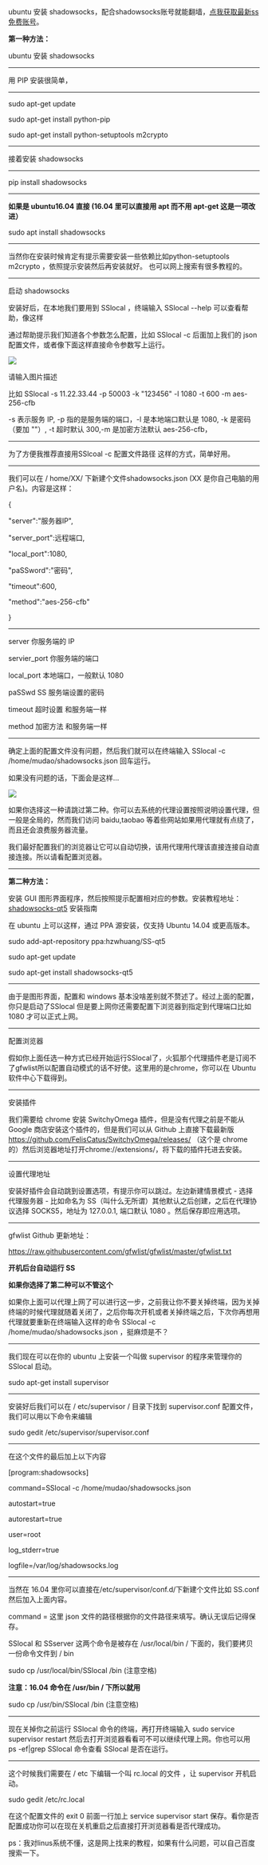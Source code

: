 ubuntu 安装 shadowsocks，配合shadowsocks账号就能翻墙，[点我获取最新ss免费账号](https://github.com/Alvin9999/new-pac/wiki/ss%E5%85%8D%E8%B4%B9%E8%B4%A6%E5%8F%B7)。

**第一种方法：**

ubuntu 安装 shadowsocks

***


用 PIP 安装很简单，

***

sudo apt-get update

sudo apt-get install python-pip

sudo apt-get install python-setuptools m2crypto

***

接着安装 shadowsocks

***

pip install shadowsocks

***

**如果是 ubuntu16.04 直接 (16.04 里可以直接用 apt 而不用 apt-get 这是一项改进）**

sudo apt install shadowsocks


***

当然你在安装时候肯定有提示需要安装一些依赖比如python-setuptools m2crypto ，依照提示安装然后再安装就好。
也可以网上搜索有很多教程的。

***

启动 shadowsocks

安装好后，在本地我们要用到 SSlocal ，终端输入 SSlocal --help 可以查看帮助，像这样

通过帮助提示我们知道各个参数怎么配置，比如 SSlocal -c 后面加上我们的 json 配置文件，或者像下面这样直接命令参数写上运行。

![](https://raw.githubusercontent.com/Alvin9999/pac2/master/linus1.jpg)

请输入图片描述

比如 SSlocal -s 11.22.33.44 -p 50003 -k "123456" -l 1080 -t 600 -m aes-256-cfb

-s 表示服务 IP, -p 指的是服务端的端口，-l 是本地端口默认是 1080, -k 是密码（要加 ""）, -t 超时默认 300,-m 是加密方法默认 aes-256-cfb，

***

为了方便我推荐直接用SSlcoal -c 配置文件路径 这样的方式，简单好用。

***

我们可以在 / home/XX/ 下新建个文件shadowsocks.json (XX 是你自己电脑的用户名)。内容是这样：

{

"server":"服务器IP",

"server_port":远程端口,

"local_port":1080,

"paSSword":"密码",

"timeout":600,

"method":"aes-256-cfb"

}

***

server 你服务端的 IP

servier_port 你服务端的端口

local_port 本地端口，一般默认 1080

paSSwd SS 服务端设置的密码

timeout 超时设置 和服务端一样

method 加密方法 和服务端一样

***

确定上面的配置文件没有问题，然后我们就可以在终端输入 SSlocal -c /home/mudao/shadowsocks.json 回车运行。

如果没有问题的话，下面会是这样...

![](https://raw.githubusercontent.com/Alvin9999/pac2/master/linus2.jpg)


如果你选择这一种请跳过第二种。你可以去系统的代理设置按照说明设置代理，但一般是全局的，然而我们访问 baidu,taobao 等着些网站如果用代理就有点绕了，而且还会浪费服务器流量。

我们最好配置我们的浏览器让它可以自动切换，该用代理用代理该直接连接自动直接连接。所以请看配置浏览器。

***

**第二种方法：**

安装 GUI 图形界面程序，然后按照提示配置相对应的参数。安装教程地址：[shadowsocks-qt5](https://github.com/shadowsocks/shadowsocks-qt5/wiki/%E5%AE%89%E8%A3%85%E6%8C%87%E5%8D%97) 安装指南

在 ubuntu 上可以这样，通过 PPA 源安装，仅支持 Ubuntu 14.04 或更高版本。

sudo add-apt-repository ppa:hzwhuang/SS-qt5

sudo apt-get update

sudo apt-get install shadowsocks-qt5


***


由于是图形界面，配置和 windows 基本没啥差别就不赘述了。经过上面的配置，你只是启动了SSlocal 但是要上网你还需要配置下浏览器到指定到代理端口比如 1080 才可以正式上网。

***

配置浏览器

假如你上面任选一种方式已经开始运行SSlocal了，火狐那个代理插件老是订阅不了gfwlist所以配置自动模式的话不好使。这里用的是chrome，你可以在 Ubuntu 软件中心下载得到。

***


安装插件

我们需要给 chrome 安装 SwitchyOmega 插件，但是没有代理之前是不能从 Google 商店安装这个插件的，但是我们可以从 Github 上直接下载最新版 https://github.com/FelisCatus/SwitchyOmega/releases/ （这个是 chrome 的）然后浏览器地址打开chrome://extensions/，将下载的插件托进去安装。


***


设置代理地址

安装好插件会自动跳到设置选项，有提示你可以跳过。左边新建情景模式 - 选择代理服务器 - 比如命名为 SS（叫什么无所谓）其他默认之后创建，之后在代理协议选择 SOCKS5，地址为 127.0.0.1, 端口默认 1080 。然后保存即应用选项。

***

gfwlist Github 更新地址：

https://raw.githubusercontent.com/gfwlist/gfwlist/master/gfwlist.txt

**开机后台自动运行 SS**

**如果你选择了第二种可以不管这个**

如果你上面可以代理上网了可以进行这一步，之前我让你不要关掉终端，因为关掉终端的时候代理就随着关闭了，之后你每次开机或者关掉终端之后，下次你再想用代理就要重新在终端输入这样的命令 SSlocal -c /home/mudao/shadowsocks.json ，挺麻烦是不？


***


我们现在可以在你的 ubuntu 上安装一个叫做 supervisor 的程序来管理你的 SSlocal 启动。

sudo apt-get install supervisor

***

安装好后我们可以在 / etc/supervisor / 目录下找到 supervisor.conf 配置文件，我们可以用以下命令来编辑

sudo gedit /etc/supervisor/supervisor.conf

***

在这个文件的最后加上以下内容

[program:shadowsocks]

command=SSlocal -c /home/mudao/shadowsocks.json

autostart=true

autorestart=true

user=root

log_stderr=true

logfile=/var/log/shadowsocks.log

***

当然在 16.04 里你可以直接在/etc/supervisor/conf.d/下新建个文件比如 SS.conf 然后加入上面内容。

command = 这里 json 文件的路径根据你的文件路径来填写。确认无误后记得保存。

SSlocal 和 SSserver 这两个命令是被存在 /usr/local/bin / 下面的，我们要拷贝一份命令文件到 / bin

sudo cp /usr/local/bin/SSlocal /bin (注意空格)

**注意：16.04 命令在 /usr/bin / 下所以就用**

sudo cp /usr/bin/SSlocal /bin (注意空格)

***

现在关掉你之前运行 SSlocal 命令的终端，再打开终端输入 sudo service supervisor restart 然后去打开浏览器看看可不可以继续代理上网。你也可以用 ps -ef|grep SSlocal 命令查看 SSlocal 是否在运行。

***

这个时候我们需要在 / etc 下编辑一个叫 rc.local 的文件 ，让 supervisor 开机启动。

sudo gedit /etc/rc.local

在这个配置文件的 exit 0 前面一行加上 service supervisor start 保存。看你是否配置成功你可以在现在关机重启之后直接打开浏览器看是否代理成功。

ps：我对linus系统不懂，这是网上找来的教程，如果有什么问题，可以自己百度搜索一下。
